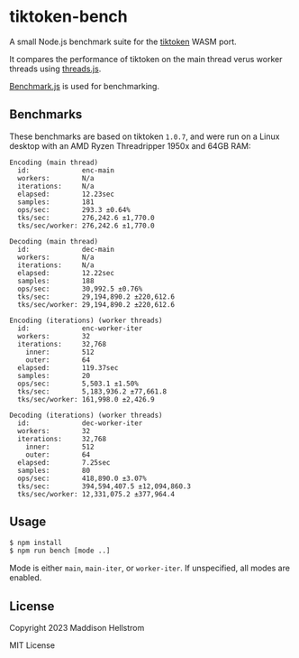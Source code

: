 # tiktoken-bench

A small Node.js benchmark suite for the [tiktoken](https://github.com/dqbd/tiktoken) WASM port.

It compares the performance of tiktoken on the main thread verus worker threads using [threads.js](https://github.com/andywer/threads.js).

[Benchmark.js](https://github.com/bestiejs/benchmark.js) is used for benchmarking.

## Benchmarks

These benchmarks are based on tiktoken `1.0.7`, and were run on a Linux desktop with an AMD Ryzen Threadripper 1950x and 64GB RAM:

```
Encoding (main thread)
  id:             enc-main
  workers:        N/a
  iterations:     N/a
  elapsed:        12.23sec
  samples:        181
  ops/sec:        293.3 ±0.64%
  tks/sec:        276,242.6 ±1,770.0
  tks/sec/worker: 276,242.6 ±1,770.0

Decoding (main thread)
  id:             dec-main
  workers:        N/a
  iterations:     N/a
  elapsed:        12.22sec
  samples:        188
  ops/sec:        30,992.5 ±0.76%
  tks/sec:        29,194,890.2 ±220,612.6
  tks/sec/worker: 29,194,890.2 ±220,612.6

Encoding (iterations) (worker threads)
  id:             enc-worker-iter
  workers:        32
  iterations:     32,768
    inner:        512
    outer:        64
  elapsed:        119.37sec
  samples:        20
  ops/sec:        5,503.1 ±1.50%
  tks/sec:        5,183,936.2 ±77,661.8
  tks/sec/worker: 161,998.0 ±2,426.9

Decoding (iterations) (worker threads)
  id:             dec-worker-iter
  workers:        32
  iterations:     32,768
    inner:        512
    outer:        64
  elapsed:        7.25sec
  samples:        80
  ops/sec:        418,890.0 ±3.07%
  tks/sec:        394,594,407.5 ±12,094,860.3
  tks/sec/worker: 12,331,075.2 ±377,964.4
```

## Usage

```bash
$ npm install
$ npm run bench [mode ..]
```

Mode is either `main`, `main-iter`, or `worker-iter`. If unspecified, all modes are enabled.

## License

Copyright 2023 Maddison Hellstrom

MIT License
